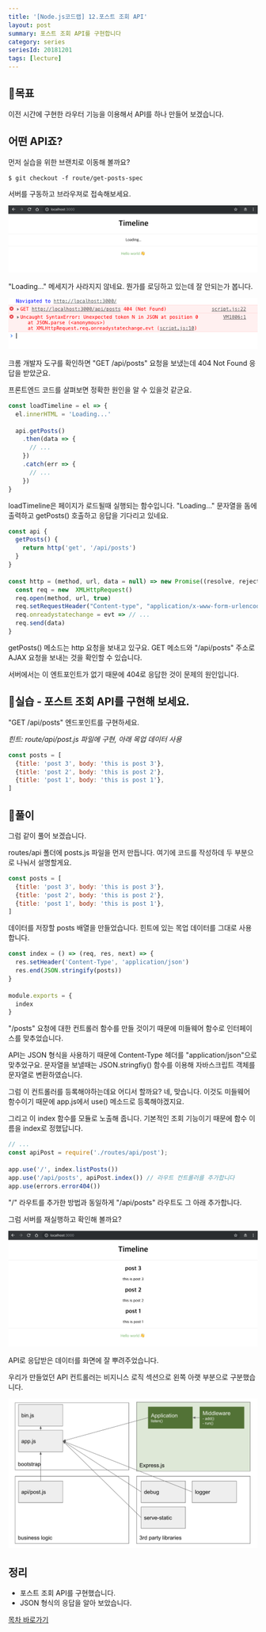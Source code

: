 ```yaml
---
title: '[Node.js코드랩] 12.포스트 조회 API'
layout: post
summary: 포스트 조회 API를 구현합니다
category: series
seriesId: 20181201
tags: [lecture]
---
```


## 🌳목표

이전 시간에 구현한 라우터 기능을 이용해서 API를 하나 만들어 보겠습니다.

## 어떤 API죠?

먼저 실습을 위한 브랜치로 이동해 볼까요?

```
$ git checkout -f route/get-posts-spec
```

서버를 구동하고 브라우져로 접속해보세요.

![](/assets/imgs/2018/12/12/result_1.png)

"Loading..." 메세지가 사라지지 않네요.
뭔가를 로딩하고 있는데 잘 안되는가 봅니다.

![](/assets/imgs/2018/12/12/result_2.png)

크롬 개발자 도구를 확인하면 "GET /api/posts" 요청을 보냈는데 404 Not Found 응답을 받았군요.

프론트엔드 코드를 살펴보면 정확한 원인을 알 수 있을것 같군요.

```js
const loadTimeline = el => {
  el.innerHTML = 'Loading...'

  api.getPosts()
    .then(data => {
      // ...
    })
    .catch(err => {
      // ...
    })
}
```

loadTimeline은 페이지가 로드될때 실행되는 함수입니다.
"Loading..." 문자열을 돔에 출력하고 getPosts() 호출하고 응답을 기다리고 있네요.

```js
const api {
  getPosts() {
    return http('get', '/api/posts')
  }
}

const http = (method, url, data = null) => new Promise((resolve, reject) => {
  const req = new  XMLHttpRequest()
  req.open(method, url, true)
  req.setRequestHeader("Content-type", "application/x-www-form-urlencoded");
  req.onreadystatechange = evt => // ...
  req.send(data)
}
```

getPosts() 메소드는 http 요청을 보내고 있구요.
GET 메소드와 "/api/posts" 주소로 AJAX 요청을 보내는 것을 확인할 수 있습니다.

서버에서는 이 엔트포인트가 없기 때문에 404로 응답한 것이 문제의 원인입니다.

## 🐤실습 - 포스트 조회 API를 구현해 보세요.

"GET /api/posts" 엔드포인트를 구현하세요.

*힌트: route/api/post.js 파일에 구현, 아래 목업 데이터 사용*

```js
const posts = [
  {title: 'post 3', body: 'this is post 3'},
  {title: 'post 2', body: 'this is post 2'},
  {title: 'post 1', body: 'this is post 1'},
]
```

## 🐤풀이

그럼 같이 풀어 보겠습니다.

routes/api 폴더에 posts.js 파일을 먼저 만듭니다.
여기에 코드를 작성하데 두 부분으로 나눠서 설명할게요.

```js
const posts = [
  {title: 'post 3', body: 'this is post 3'},
  {title: 'post 2', body: 'this is post 2'},
  {title: 'post 1', body: 'this is post 1'},
]
```

데이터를 저장할 posts 배열을 만들었습니다.
힌트에 있는 목업 데이터를 그대로 사용합니다.

```js
const index = () => (req, res, next) => {
  res.setHeader('Content-Type', 'application/json')
  res.end(JSON.stringify(posts))
}

module.exports = {
  index
}
```

"/posts" 요청에 대한 컨트롤러 함수를 만들 것이기 때문에 미들웨어 함수로 인터페이스를 맞추었습니다.

API는 JSON 형식을 사용하기 때문에 Content-Type 헤더를 "application/json"으로 맞추었구요.
문자열을 보낼때는 JSON.stringfiy() 함수를 이용해 자바스크립트 객체를 문자열로 변환하였습니다.

그럼 이 컨트롤러를 등록해야하는데요 어디서 할까요?
네, 맞습니다. 이것도 미들웨어 함수이기 때문에 app.js에서 use() 메소드로 등록해야겠지요.

그리고 이 index 함수를 모듈로 노출해 줍니다.
기본적인 조회 기능이기 때문에 함수 이름을 index로 정했답니다.

```js
// ...
const apiPost = require('./routes/api/post');

app.use('/', index.listPosts())
app.use('/api/posts', apiPost.index()) // 라우트 컨트롤러를 추가합니다
app.use(errors.error404())
```

"/" 라우트를 추가한 방법과 동일하게 "/api/posts" 라우트도 그 아래 추가합니다.

그럼 서버를 재실행하고 확인해 볼까요?

![](/assets/imgs/2018/12/12/result_3.png)

API로 응답받은 데이터를 화면에 잘 뿌려주었습니다.

우리가 만들었던 API 컨트롤러는 비지니스 로직 섹션으로 왼쪽 아랫 부분으로 구분했습니다.

![](/assets/imgs/2018/12/12/struct.png)


## 정리

* 포스트 조회 API를 구현했습니다.
* JSON 형식의 응답을 알아 보았습니다.


[목차 바로가기](/series/2018/12/01/node-web-0_index.html)